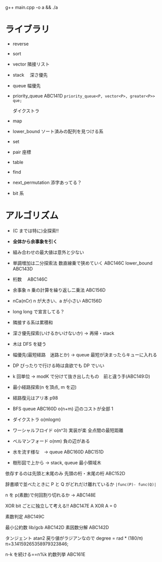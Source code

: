 g++ main.cpp -o a && ./a

# ライブラリ

- reverse
- sort
- vector
  隣接リスト
- stack
  　深さ優先
- queue
  幅優先
- priority_queue
  ABC141D
  `priority_queue<P, vector<P>, greater<P>> que;`

  ダイクストラ

- map
- lower_bound
  ソート済みの配列を見つける系
- set
- pair
  座標
- table
- find
- next_permutation 添字あってる？
- bit 系

# アルゴリズム

- (C までは特に)全探索!!

- **全体から余事象を引く**
- 組み合わせの最大値は意外と少ない
- 単調増加は二分探索法 数直線乗で狭めていく ABC146C
  lower_bound ABC143D
- 桁数　 ABC146C
- 余事象 n 乗の計算を繰り返し二乗法 ABC156D
- nCa(nCr) n が大きい、a が小さい ABC156D
- long long で宣言してる？
- 隣接する系は累積和
- 深さ優先探索(いけるかいけないか) -> 再帰・stack
- 木は DFS を疑う
- 幅優先(最短経路　迷路とか) -> queue 最短が決まったらキューに入れる
- DP ぴったりで行ける時は貪欲でも DP でいい
- k 回単位 -> modK で分けて抜き出したもの　前と違う手(ABC149:D)
- 最小経路探索(n を頂点, m を辺)
- 経路復元はアリ本 p98

- BFS queue ABC160D
  o(n+m)
  辺のコストが全部 1
- ダイクストラ
  o(mlogm)
- ワーシャルフロイド
  o(n^3)
  実装が楽
  全点間の最短距離
- ベルマンフォード
  o(nm)
  負の辺がある
- 水を流す様な　-> queue ABC160D ABC151D
- 樹形図で上から -> stack, queue
  最小領域木

依存するのは先頭と末尾のみ
先頭の桁・末尾の桁 ABC152D

辞書順で並べたときに P と Q がどれだけ離れているか
`|func(P)- func(Q)|`

n を p(素数)で何回割り切れるか -> ABC148E

XOR
bit ごとに独立して考える!!
ABC147E
A XOR A = 0

素数判定 ABC149C

最小公約数 lib/gcb ABC142D
素因数分解 ABC142D

タンジェント atan2 戻り値がラジアンなので degree = rad \* (180/π)
π=3.14159265358979323846;

n-k を続ける==n%k 約数列挙 ABC161E
